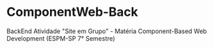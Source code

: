 # ComponentWeb-Back
BackEnd Atividade "Site em Grupo" - Matéria Component-Based Web Development (ESPM-SP 7° Semestre)
